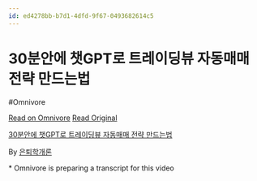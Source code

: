 ```yaml
---
id: ed4278bb-b7d1-4dfd-9f67-0493682614c5
---
```


# 30분안에 챗GPT로 트레이딩뷰 자동매매 전략 만드는법
#Omnivore
 
[Read on Omnivore](https://omnivore.app/me/https-youtube-com-watch-v-pj-la-k-ik-8-g-1911b237753)
[Read Original](https://youtube.com/watch?v=PJLa__KIk8g)
 
[30분안에 챗GPT로 트레이딩뷰 자동매매 전략 만드는법](https://youtube.com/watch?v=PJLa%5F%5FKIk8g)

By [은퇴학개론](https://www.youtube.com/@richkidsofkorea)

\* Omnivore is preparing a transcript for this video
